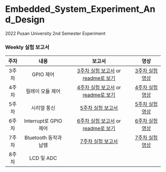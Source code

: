 # Embedded_System_Experiment_And_Design

2022 Pusan University 2nd Semester Experiment

### Weekly 실험 보고서

| 주차  |   내용    |             보고서              | 영상 |
| :---: | :-------: | :---------------------------: | :-------------:|
| 3주차 | GPIO 제어 |  [3주차 실험 보고서](https://docs.google.com/document/d/1S3TbLKwOXcE0FI5cDhaxH21qYTuSy9O4QYeY9Xzx5Nw/edit#heading=h.mld5un901z4f) or [readme로 보기](https://github.com/June222/Embedded_System_Experiment_And_Design/blob/main/Docs/3%EC%A3%BC%EC%B0%A8/README.md) | [3주차 실험영상](https://photos.app.goo.gl/q2yc1pr6bjAf6Hpa6)
| 4주차 | 릴레이 모듈 제어 | [4주차 실험 보고서](https://docs.google.com/document/d/1zdLXMIqsuVv6ymPTZrm7xcxib1LGDU01Mld98F6B1Wk/edit#) or [readme로 보기](https://github.com/June222/Embedded_System_Experiment_And_Design/commit/0a0e7375e8fbb222c5c7cdd7bc06297f727be69b) | [4주차 실험영상](https://photos.app.goo.gl/HDvEW75idBS1ins39)|
| 5주차 | 시리얼 통신 | [5주차 실험 보고서](https://docs.google.com/document/d/1k-exbZ7qgduen7cyoUHztweYzscyKfukxhIkS7De370/edit?usp=sharing) | [5주차 실험영상](https://photos.app.goo.gl/JRMNsTfqTfzaTaDx5)
| 6주차 | Interrupt로 GPIO 제어 | [6주차 실험 보고서](https://docs.google.com/document/d/16tepuv5DA5PHIAux5GeDcnPRzBRpwnazYHM86b31Njg/edit#heading=h.z10t1mu7dlmf) or [readme로 보기]() | [6주차 실험영상](https://photos.app.goo.gl/RnX5UYrkochgCVVy8)
| 7주차 | Bluetooth 동작과 납땜 | [7주차 실험 보고서](https://docs.google.com/document/d/1dVHxr1Nl6x4CWfSRmQ9Pqg0fraUVmwRY9Z6v2Zw9XqM/edit?usp=sharing) |  [7주차 실험영상](https://photos.app.goo.gl/spyhem2qCeN8cpu26)| 
| 8주차 | LCD 및 ADC | | |
